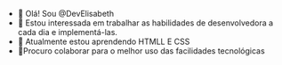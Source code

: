 - 👋 Olá! Sou @DevElisabeth
- 👀 Estou interessada em trabalhar as habilidades de desenvolvedora a cada dia e implementá-las.
- 🌱 Atualmente estou aprendendo HTMLL E CSS
- 💞️Procuro colaborar para o melhor uso das facilidades tecnológicas

<!---
DevElisabeth/DevElisabeth is a ✨ special ✨ repository because its `README.md` (this file) appears on your GitHub profile.
You can click the Preview link to take a look at your changes.
--->
